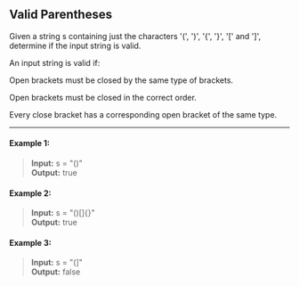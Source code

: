 ## Valid Parentheses

Given a string s containing just the characters '(', ')', '{', '}', '[' and ']', determine if the input string is valid.

An input string is valid if:

Open brackets must be closed by the same type of brackets.

Open brackets must be closed in the correct order.

Every close bracket has a corresponding open bracket of the same type.

---

#### Example 1:
> **Input:** s = "()"<br>
> **Output:** true

#### Example 2:
> **Input:** s = "()[]{}"<br>
> **Output:** true

#### Example 3:
> **Input:** s = "(]"<br>
> **Output:** false
